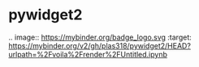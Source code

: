 # pywidget2
.. image:: https://mybinder.org/badge_logo.svg
 :target: https://mybinder.org/v2/gh/plas318/pywidget2/HEAD?urlpath=%2Fvoila%2Frender%2FUntitled.ipynb
